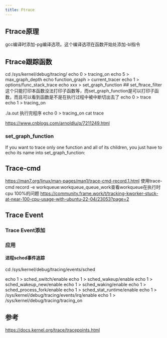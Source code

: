 ```yaml
---
title: Ftrace
---
```


## Ftrace原理
gcc编译时添加-pg编译选项。这个编译选项在函数开始处添加-bl指令

## Ftrace跟踪函数

cd /sys/kernel/debug/tracing/
echo 0 > tracing_on
echo 5 > max_graph_depth
echo function_graph > current_tracer
echo 1 > options/func_stack_trace
echo xxx > set_graph_function     ## set_ftrace_filter这个只能打印本函数没法打印子函数等，而set_graph_function是可以打印子函数，而且可以看到函数是不是在执行过程中被中断切出去了
echo 0 > trace  
echo 1 > tracing_on

./a.out 执行完程序
echo 0 > tracing_on
cat trace


https://www.cnblogs.com/arnoldlu/p/7211249.html

### set_graph_function
If you want to trace only one function and all of its children,
you just have to echo its name into set_graph_function:


## Trace-cmd
https://man7.org/linux/man-pages/man1/trace-cmd-record.1.html
使用trace-cmd record -e workqueue:workqueue_queue_work查看workqueue在执行时cpu 100%的问题
https://community.frame.work/t/tracking-kworker-stuck-at-near-100-cpu-usage-with-ubuntu-22-04/23053?page=2

## Trace Event

### Trace Event添加

### 应用
#### 进程sched事件追踪
cd /sys/kernel/debug/tracing/events/sched

echo 1 > sched_switch/enable
echo 1 > sched_wakeup/enable
echo 1 > sched_wakeup_new/enable
echo 1 > sched_waking/enable
echo 1 > sched_process_fork/enable
echo 1 > sched_stat_runtime/enable
echo 1 > /sys/kernel/debug/tracing/events/irq/enable
echo 1 > /sys/kernel/debug/tracing/tracing_on

## 参考
https://docs.kernel.org/trace/tracepoints.html

